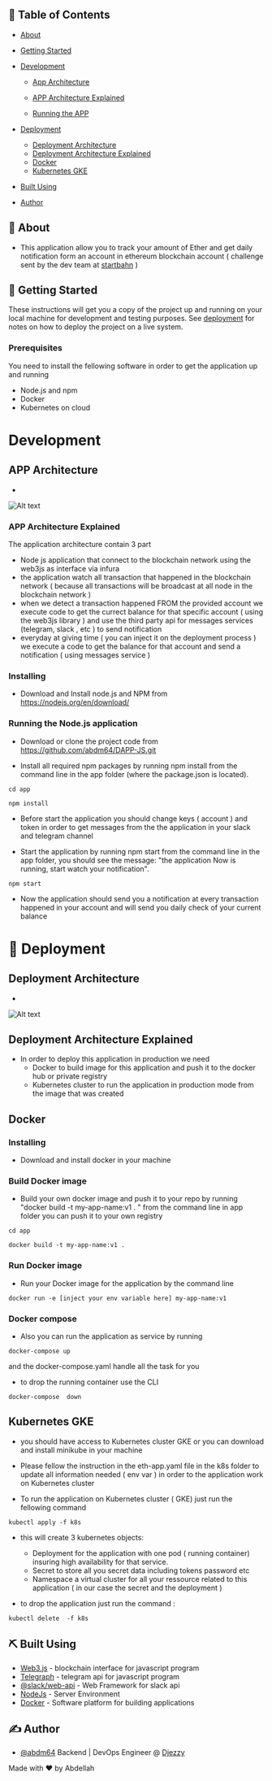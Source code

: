 

## 📝 Table of Contents

- [About](#about)
- [Getting Started](#getting_started)
- [Development ](#development)

     - [App Architecture](#app-archi)
     - [APP Architecture Explained](#app-exp)
     
     - [Running the APP](#app-run)
- [Deployment ](#deployment)
     - [Deployment Architecture](#dep-archi)
     - [Deployment Architecture Explained](#dep-exp)
     - [Docker](#docker)
     - [Kubernetes GKE](#k8s)
- [Built Using](#built_using)
- [Author](#authors)


## 🧐 About <a name = "about"></a>

- This application allow you  to track your amount of Ether and  get daily notification form an  account in ethereum  blockchain account ( challenge sent by the dev team at  [startbahn](https://startbahn.jp/en/) )





## 🏁 Getting Started <a name = "getting_started"></a>

These instructions will get you a copy of the project up and running on your local machine for development and testing purposes. See [deployment](#deployment) for notes on how to deploy the project on a live system.

### Prerequisites


You need to install the fellowing software in order to get the application up and running 

 - Node.js and npm
 - Docker
 - Kubernetes  on cloud

 # Development <a name = "development"></a>
 ## APP Architecture <a name = "app-archi"></a>
-
![Alt text](./images/ethe-app.PNG?raw=true "Title")

### APP Architecture Explained <a name = "app-exp"></a>

  The application  architecture contain 3 part 
- Node js application that connect to the blockchain network using the web3js as interface via infura 
- the application watch all transaction that happened in the blockchain network ( because all transactions will be broadcast at all node in the blockchain network )
- when we detect a transaction happened FROM the provided account we  execute code  to get the currect  balance for that specific account ( using the web3js library ) and use the third party api for messages services (telegram, slack , etc )  to send notification 
- everyday at giving time ( you can inject it on the deployment process )  we execute a code to get the balance for that account and send a notification ( using messages service )


### Installing

- Download and Install node.js and NPM from https://nodejs.org/en/download/

 ### Running the Node.js application <a name = "app-run"></a>
- Download or clone the project code from https://github.com/abdm64/DAPP-JS.git

- Install all required npm packages by running npm install from the command line in the app folder (where the package.json is located).
```
cd app
```
```
npm install
```
- Before start the application you should change keys ( account ) and token in order to get messages from the the application in your slack and telegram channel

- Start the application by running npm start from the command line in the app folder, you should see the message: "the application Now is running, start  watch your  notification".

```
npm start 
```

- Now the application should send you a notification  at every transaction happened in your account and will send you daily check of your  current balance 


# 🚀 Deployment <a name = "deployment"></a>

## Deployment Architecture <a name = "dep-archi"></a>
-
![Alt text](./images/Ether-deploy.PNG?raw=true "Title")
## Deployment Architecture Explained <a name = "dep-exp"></a>

- In order to deploy this application in production we need 
   - Docker to build image for this application and push it to the docker hub or private registry 
   - Kubernetes cluster to run the application in production  mode from the image that was created 

## Docker <a name = "docker"></a>

### Installing

- Download and install docker in your machine



### Build Docker image 

- Build your own docker image and push it to your repo  by running  "docker build -t my-app-name:v1 . "
   from the command line in app folder you can push it to your own registry 

```
cd app
```

```
docker build -t my-app-name:v1 .
```
###  Run Docker image 

- Run  your Docker image  for the application by the command line 

```
docker run -e [inject your env variable here] my-app-name:v1
```
###  Docker compose 
- Also you can run the application as service by running  

```
docker-compose up 
```

and the docker-compose.yaml handle all the task for you 

- to drop the running container use the CLI
```
docker-compose  down 
```
## Kubernetes  GKE <a name = "k8s"></a>

- you should have access  to Kubernetes  cluster GKE or you can download and install minikube in your machine 



- Please fellow the instruction in   the eth-app.yaml file in the k8s folder to update all  information needed ( env var ) in order to the application work  on Kubernetes cluster

- To run the application on Kubernetes cluster ( GKE) just run the fellowing  command

```
kubectl apply -f k8s
```
- this will create 3 kubernetes objects: 
  - Deployment for the application with one pod ( running container) insuring high availability for that service.
  - Secret to store all you secret data including tokens password etc 
  - Namespace  a  virtual cluster for all your ressource related to this application ( in our case the secret and the deployment )




- to drop the application just run the command : 


```
kubectl delete  -f k8s
```









## ⛏️ Built Using <a name = "built_using"></a>

- [Web3.js](https://web3js.readthedocs.io/en/v1.3.0/) - blockchain interface for javascript program
- [Telegraph](https://telegraf.js.org/#/) -  telegram api for javascript program
- [@slack/web-api](https://www.npmjs.com/package/@slack/web-api) - Web Framework for slack api 
- [NodeJs](https://nodejs.org/en/) - Server Environment
- [Docker](https://www.docker.com/) - Software platform for building applications

## ✍️ Author <a name = "authors"></a>

- [@abdm64](https://github.com/abdm64) Backend |  DevOps Engineer @  [Djezzy](http://www.djezzy.dz/) 

Made with  ❤️  by Abdellah
